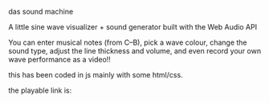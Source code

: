 das sound machine

A little sine wave visualizer + sound generator built with the Web Audio API
 
You can enter musical notes (from C–B), pick a wave colour, change the sound type, adjust the line thickness and volume, and even record your own wave performance as a video!!

this has been coded in js mainly with some html/css.

the playable link is:  


